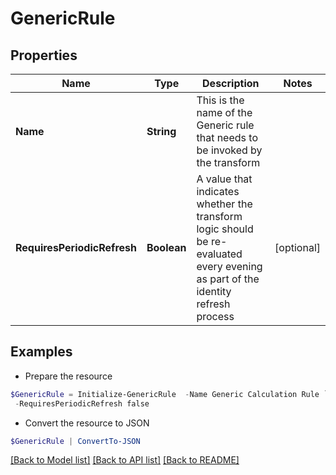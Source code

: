 # GenericRule
## Properties

Name | Type | Description | Notes
------------ | ------------- | ------------- | -------------
**Name** | **String** | This is the name of the Generic rule that needs to be invoked by the transform | 
**RequiresPeriodicRefresh** | **Boolean** | A value that indicates whether the transform logic should be re-evaluated every evening as part of the identity refresh process | [optional] 

## Examples

- Prepare the resource
```powershell
$GenericRule = Initialize-GenericRule  -Name Generic Calculation Rule `
 -RequiresPeriodicRefresh false
```

- Convert the resource to JSON
```powershell
$GenericRule | ConvertTo-JSON
```

[[Back to Model list]](../README.md#documentation-for-models) [[Back to API list]](../README.md#documentation-for-api-endpoints) [[Back to README]](../README.md)

